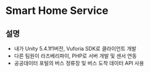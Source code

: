 # Smart Home Service

## 설명
* 내가 Unity 5.4.1f1버전, Vuforia SDK로 클라이언트 개발
* 다른 팀원이 라즈베리파이, PHP로 서버 개발 및 센서 연동
* 공공데이터 포털의 버스 정류장 및 버스 도착 데이터 API 사용